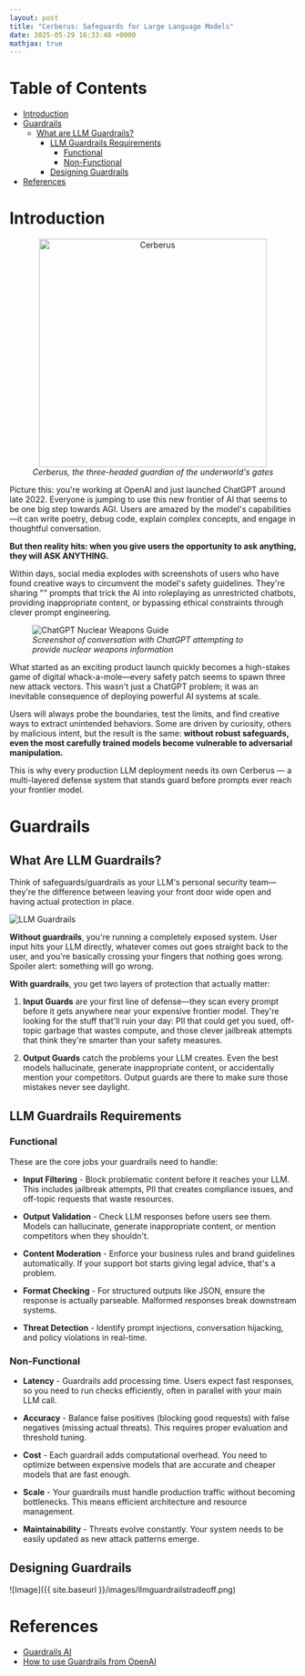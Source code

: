 ```yaml
---
layout: post
title: "Cerberus: Safeguards for Large Language Models"
date: 2025-05-29 16:33:48 +0000
mathjax: true
---
```


<script async
  src="https://cdnjs.cloudflare.com/ajax/libs/mathjax/2.7.5/MathJax.js?config=TeX-AMS_CHTML">
</script>

# Table of Contents
* [Introduction](#introudction)
* [Guardrails](#guardrails)
  * [What are LLM Guardrails?](#what-are-llm-guardrails)
    * [LLM Guardrails Requirements](#llm-guardrail-requirements)
      * [Functional](#functinal)
      * [Non-Functional](#non-functinal)
    * [Designing Guardrails](#designing-guardrails)
* [References](#references)

# Introduction

<div align="center">
  <figure>
  <img src="https://images.ctfassets.net/m3d2dwoc9jko/7J8GNK4PzsadFlnX0NaimC/e95591bc9803ee811201492556727fb2/cerberus-greek-creature.jpg" alt="Cerberus" width="400" />
  <figcaption><em>Cerberus, the three-headed guardian of the underworld's gates</em></figcaption>
  </figure>
</div>

Picture this: you're working at OpenAI and just launched ChatGPT around late 2022. Everyone is jumping to use this new frontier of AI that seems to be one big step towards AGI. Users are amazed by the model's capabilities—it can write poetry, debug code, explain complex concepts, and engage in thoughtful conversation. 

**But then reality hits: when you give users the opportunity to ask anything, they will ASK ANYTHING.**

Within days, social media explodes with screenshots of users who have found creative ways to circumvent the model's safety guidelines. They're sharing "" prompts that trick the AI into roleplaying as unrestricted chatbots, providing inappropriate content, or bypassing ethical constraints through clever prompt engineering.

<figure>
  <img src="https://cms.outrider.org/sites/default/files/styles/fixed_width_sm/public/2023-01/Screen%20Shot%202022-12-13%20at%202.58.06%20PM.png?itok=ZphHMo23" alt="ChatGPT Nuclear Weapons Guide" />
  <figcaption><em>Screenshot of conversation with ChatGPT attempting to provide nuclear weapons information</em></figcaption>
</figure>

What started as an exciting product launch quickly becomes a high-stakes game of digital whack-a-mole—every safety patch seems to spawn three new attack vectors. This wasn't just a ChatGPT problem; it was an inevitable consequence of deploying powerful AI systems at scale.

Users will always probe the boundaries, test the limits, and find creative ways to extract unintended behaviors. Some are driven by curiosity, others by malicious intent, but the result is the same: **without robust safeguards, even the most carefully trained models become vulnerable to adversarial manipulation.**

This is why every production LLM deployment needs its own Cerberus — a multi-layered defense system that stands guard before prompts ever reach your frontier model.

# Guardrails

## What Are LLM Guardrails?

Think of safeguards/guardrails as your LLM's personal security team—they're the difference between leaving your front door wide open and having actual protection in place.

![LLM Guardrails](https://raw.githubusercontent.com/guardrails-ai/guardrails/main/docs/img/with_and_without_guardrails.svg)

**Without guardrails**, you're running a completely exposed system. User input hits your LLM directly, whatever comes out goes straight back to the user, and you're basically crossing your fingers that nothing goes wrong. Spoiler alert: something will go wrong.

**With guardrails**, you get two layers of protection that actually matter:

1. **Input Guards** are your first line of defense—they scan every prompt before it gets anywhere near your expensive frontier model. They're looking for the stuff that'll ruin your day: PII that could get you sued, off-topic garbage that wastes compute, and those clever jailbreak attempts that think they're smarter than your safety measures.

2. **Output Guards** catch the problems your LLM creates. Even the best models hallucinate, generate inappropriate content, or accidentally mention your competitors. Output guards are there to make sure those mistakes never see daylight.

## LLM Guardrails Requirements

### Functional

These are the core jobs your guardrails need to handle:

- **Input Filtering** - Block problematic content before it reaches your LLM. This includes jailbreak attempts, PII that creates compliance issues, and off-topic requests that waste resources.

- **Output Validation** - Check LLM responses before users see them. Models can hallucinate, generate inappropriate content, or mention competitors when they shouldn't.

- **Content Moderation** - Enforce your business rules and brand guidelines automatically. If your support bot starts giving legal advice, that's a problem.

- **Format Checking** - For structured outputs like JSON, ensure the response is actually parseable. Malformed responses break downstream systems.

- **Threat Detection** - Identify prompt injections, conversation hijacking, and policy violations in real-time.

### Non-Functional

- **Latency** - Guardrails add processing time. Users expect fast responses, so you need to run checks efficiently, often in parallel with your main LLM call.

- **Accuracy** - Balance false positives (blocking good requests) with false negatives (missing actual threats). This requires proper evaluation and threshold tuning.

- **Cost** - Each guardrail adds computational overhead. You need to optimize between expensive models that are accurate and cheaper models that are fast enough.

- **Scale** - Your guardrails must handle production traffic without becoming bottlenecks. This means efficient architecture and resource management.

- **Maintainability** - Threats evolve constantly. Your system needs to be easily updated as new attack patterns emerge.

## Designing Guardrails

![Image]({{ site.baseurl }}/images/llmguardrailstradeoff.png)

# References
- [Guardrails AI](https://www.guardrailsai.com/docs)
- [How to use Guardrails from OpenAI](https://cookbook.openai.com/examples/how_to_use_guardrails)
